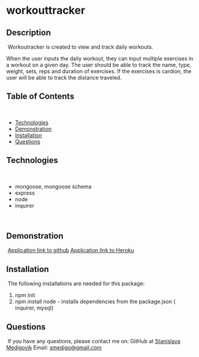 # workouttracker

## Description 
​
Workoutracker is created to view and track daily workouts. 

When the user inputs the daily workout, they can input multiple exercises in a workout on a given day. The user should be able to track the name, type, weight, sets, reps and duration of exercises. If the exercises is cardion, the user will be able to track the distance traveled.
​
​
## Table of Contents
​
* [Technologies](#technologies)
* [Demonstration](#demonstration)
* [Installation](#installation)
* [Questions](#questions)
​
## Technologies
​
* mongoose, mongoose schema
* express
* node
* inquirer

​
​
## Demonstration 
​
[Application link to github](https://github.com/smedigo/workouttracker)
[Application link to Heroku]()
​
​
## Installation
​
The following installations are needed for this package:
1. npm init  
2. npm install node - installs dependencies from the package.json ( inquirer, mysql)
    

## Questions 
​
If you have any questions, please contact me on:
GitHub at [Stanislava Medigovik](https://github.com/smedigo)
Email: smedigo@gmail.com
